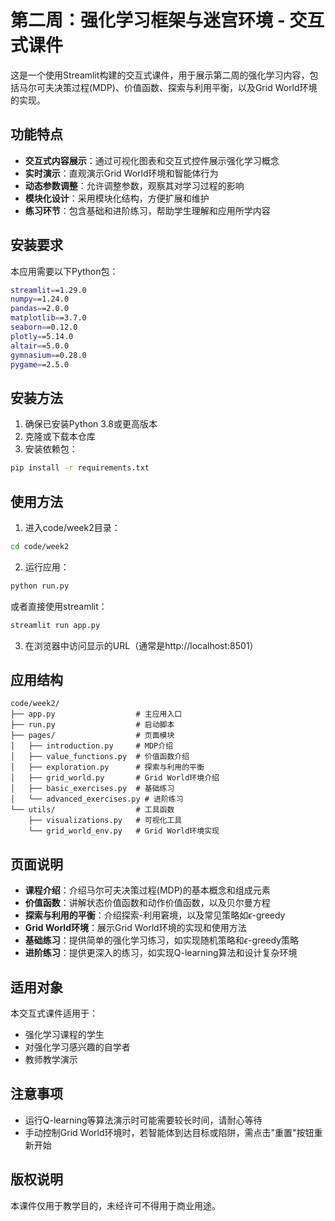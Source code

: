 # 第二周：强化学习框架与迷宫环境 - 交互式课件

这是一个使用Streamlit构建的交互式课件，用于展示第二周的强化学习内容，包括马尔可夫决策过程(MDP)、价值函数、探索与利用平衡，以及Grid World环境的实现。

## 功能特点

- **交互式内容展示**：通过可视化图表和交互式控件展示强化学习概念
- **实时演示**：直观演示Grid World环境和智能体行为
- **动态参数调整**：允许调整参数，观察其对学习过程的影响
- **模块化设计**：采用模块化结构，方便扩展和维护
- **练习环节**：包含基础和进阶练习，帮助学生理解和应用所学内容

## 安装要求

本应用需要以下Python包：

```bash
streamlit==1.29.0
numpy==1.24.0
pandas==2.0.0
matplotlib==3.7.0
seaborn==0.12.0
plotly==5.14.0
altair==5.0.0
gymnasium==0.28.0
pygame==2.5.0
```

## 安装方法

1. 确保已安装Python 3.8或更高版本
2. 克隆或下载本仓库
3. 安装依赖包：

```bash
pip install -r requirements.txt
```

## 使用方法

1. 进入code/week2目录：

```bash
cd code/week2
```

2. 运行应用：

```bash
python run.py
```

或者直接使用streamlit：

```bash
streamlit run app.py
```

3. 在浏览器中访问显示的URL（通常是http://localhost:8501）

## 应用结构

```
code/week2/
├── app.py                  # 主应用入口
├── run.py                  # 启动脚本
├── pages/                  # 页面模块
│   ├── introduction.py     # MDP介绍
│   ├── value_functions.py  # 价值函数介绍
│   ├── exploration.py      # 探索与利用的平衡
│   ├── grid_world.py       # Grid World环境介绍
│   ├── basic_exercises.py  # 基础练习
│   └── advanced_exercises.py # 进阶练习
└── utils/                  # 工具函数
    ├── visualizations.py   # 可视化工具
    └── grid_world_env.py   # Grid World环境实现
```

## 页面说明

- **课程介绍**：介绍马尔可夫决策过程(MDP)的基本概念和组成元素
- **价值函数**：讲解状态价值函数和动作价值函数，以及贝尔曼方程
- **探索与利用的平衡**：介绍探索-利用窘境，以及常见策略如$\epsilon$-greedy
- **Grid World环境**：展示Grid World环境的实现和使用方法
- **基础练习**：提供简单的强化学习练习，如实现随机策略和$\epsilon$-greedy策略
- **进阶练习**：提供更深入的练习，如实现Q-learning算法和设计复杂环境

## 适用对象

本交互式课件适用于：
- 强化学习课程的学生
- 对强化学习感兴趣的自学者
- 教师教学演示

## 注意事项

- 运行Q-learning等算法演示时可能需要较长时间，请耐心等待
- 手动控制Grid World环境时，若智能体到达目标或陷阱，需点击"重置"按钮重新开始

## 版权说明

本课件仅用于教学目的，未经许可不得用于商业用途。 